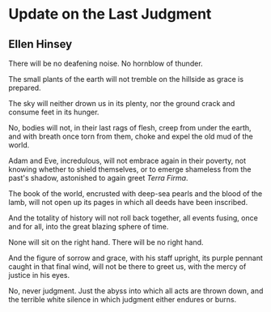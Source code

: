 # Update on the Last Judgment
## Ellen Hinsey
There will be no deafening noise. No hornblow of thunder.

The small plants of the earth will not tremble on the hillside as grace is
prepared.

The sky will neither drown us in its plenty, nor the ground crack and consume
feet in its hunger.

No, bodies will not, in their last rags of flesh, creep from under the earth,
and with breath once torn from them, choke and expel the old mud of the world.

Adam and Eve, incredulous, will not embrace again in their poverty, not
knowing whether to shield themselves, or to emerge shameless from the past's
shadow, astonished to again greet _Terra Firma_.

The book of the world, encrusted with deep-sea pearls and the blood of the
lamb, will not open up its pages in which all deeds have been inscribed.

And the totality of history will not roll back together, all events fusing,
once and for all, into the great blazing sphere of time.

None will sit on the right hand. There will be no right hand.

And the figure of sorrow and grace, with his staff upright, its purple pennant
caught in that final wind, will not be there to greet us, with the mercy of
justice in his eyes.

No, never judgment. Just the abyss into which all acts are thrown down, and
the terrible white silence in which judgment either endures or burns.